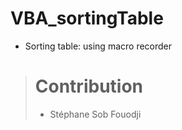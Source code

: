 # VBA_sortingTable

- Sorting table: using macro recorder



>
> # Contribution
>
> - Stéphane Sob Fouodji
>
